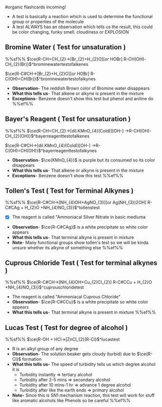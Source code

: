 #organic flashcards incoming!

- A test is basically a reaction which is used to determine the functional group or properties of the molecule
- A test ALWAYS has an observation which tells us the result, this could be color changing, funky smell. cloudiness or EXPLOSION 

## Bromine Water ( Test for unsaturation )
%%sf%%
$\ce{R-CH=CH_{2}->[Br_{2}+H_{2}O][or HOBr] R-CH(OH)-CH_{2}(Br)}$^brominewatertestofalkenes

$\ce{R-C#CH->[Br_{2}+H_{2}O][or HOBr] R-C(OH)=CH(Br)}$^brominewatertestofalkynes

- **Observation**- The reddish Brown color of Bromine water disappears
- **What this tells us**- That alkene or alkyne is present in the mixture
- **Exceptions**- Benzene doesn't show this test but phenol and aniline do
%%ef%%

## Bayer's Reagent ( Test for unsaturation )
%%sf%%
$\ce{R-CH=CH_{2}->[dil.KMnO_{4}(Cold)][OH-] ->R-CH(OH)-CH_{2}(OH)}$^bayerreagenttestofalkenes

$\ce{R-C#CH->[dil.KMnO_{4}(Cold)][OH-] ->R-C(OH)=CH(OH)}$^bayerreagenttestofalkynes

- **Observation**- $\ce{KMnO_{4}}$ is purple but its consumed so its color disappears
- **What this tells us**- That alkene or alkyne is present in the mixture
- **Exceptions**- Benzene doesn't show this test
%%ef%%

## Tollen's Test ( Test for Terminal Alkynes )
%%sf%%
$\ce{R-C#CH->[NH_{4}OH+AgNO_{3}][or Ag(NH_{3})2OH] R-C#CAg + H_{2}O +NH_{4}NO_{3}}$^tollenstest

- [x] The reagent is called "Ammoniacal Silver Nitrate in basic mediuma
- **Observation**- $\ce{R-C#CAg}$ is a white precipitate so white color appears
- **What this tells us**- That terminal alkyne is present in mixture
- **Note**- Many functional groups show tollen's test so we will be kinda unsure whether its alkyne of something else
%%ef%%

## Cuprous Chloride Test ( Test for terminal alkynes )
%%sf%%
$\ce{R-C#CH->[NH_{4}OH+Cu_{2}Cl_{2}] R-C#CCu + H_{2}O +NH_{4}NO_{3}}$^cuprouschloridetest

- The reagent is called "Ammoniacal Cuprous Chloride"
- **Observation**- $\ce{R-C#CCu}$ is a white precipitate so white color appears
- **What this tells us**- That terminal alkyne is present in mixture
%%ef%%

## Lucas Test ( Test for degree of alcohol )
%%sf%%
$\ce{R-OH + HCl->[ZnCl_{2}]R-Cl}$^lucastest

- R is an alkyl group of any degree
- **Observation**- The solution beaker gets cloudy (turbid) due to $\ce{R-Cl}$ formation
- **What this tells us-** The speed of turbidity tells us which degree alcohol it is
	- Turbidity instantly => tertiary alcohol
	- Turbidity after 2-5 mins => secondary alcohol
	- Turbidity after 10 mins-1 hr => advance 1 degree alcohol
	- Turbidity after like the earth ends => primary alcohol
- **Note-** Since this is SN1 mechanism reaction, this test will work for stuff like aromatic alcohols like Phenols so be careful
%%ef%%